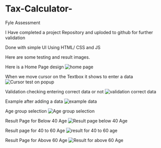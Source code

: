# Tax-Calculator-
Fyle Assessment

I Have completed a project Repository and uploded to github for further validation 

Done with simple UI Using HTML/ CSS and JS

Here are some testing and result images.

Here is a Home Page design
![home page](https://github.com/manikantavargol/Tax-Calculator-/assets/86108353/0c2ffa42-b4fd-40f5-82da-4a5f1a22adcc)

When we move cursor on the Textbox it shows to enter a data
![Cursor test on popup](https://github.com/manikantavargol/Tax-Calculator-/assets/86108353/fecf745f-8095-4500-bbc4-aead3218bfab)

Validation checking entering correct data or not
![validation correct data](https://github.com/manikantavargol/Tax-Calculator-/assets/86108353/53e2d143-f31e-408f-8841-ce1edf93b4fa)


Example after adding a data
![example data ](https://github.com/manikantavargol/Tax-Calculator-/assets/86108353/1be29f0c-607a-4bee-87c2-f229be92c95f)

Age group selection 
![Age group selection](https://github.com/manikantavargol/Tax-Calculator-/assets/86108353/e4940aea-c64e-4c41-aaab-bdf27c450908)

Result Page for Below 40 Age
![Result page below 40 Age](https://github.com/manikantavargol/Tax-Calculator-/assets/86108353/fe915fbd-d3f9-4192-b70a-d965d7f5a80f)

Result page for 40 to 60 Age
![result for 40 to 60 age](https://github.com/manikantavargol/Tax-Calculator-/assets/86108353/4efcf745-0d40-4b78-8751-c5bc479a0f61)


 Result Page for Above 60 Age
![Result for above 60 Age](https://github.com/manikantavargol/Tax-Calculator-/assets/86108353/19859372-72a6-47d1-87d0-f398a15c79b7)











